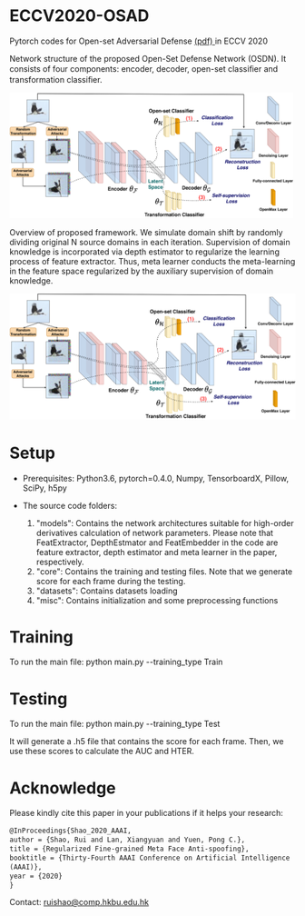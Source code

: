 # ECCV2020-OSAD

Pytorch codes for Open-set Adversarial Defense <a href=https://www.ecva.net/papers/eccv_2020/papers_ECCV/papers/123620664.pdf> (pdf) </a> in ECCV 2020 

Network structure of the proposed Open-Set Defense Network (OSDN). It consists of four components: encoder, decoder, open-set classiﬁer and transformation
classiﬁer.

<img src="./models/framework.png" width="500">

Overview of proposed framework. We simulate domain shift by randomly dividing original N source domains in each iteration. Supervision of domain knowledge is incorporated via depth estimator to regularize the learning process of feature extractor. Thus, meta learner conducts the meta-learning in the feature space regularized by the auxiliary supervision of domain knowledge. 

<img src="./models/framework.png" width="600">

# Setup

* Prerequisites: Python3.6, pytorch=0.4.0, Numpy, TensorboardX, Pillow, SciPy, h5py

* The source code folders:

  1. "models": Contains the network architectures suitable for high-order derivatives calculation of network parameters. Please note that FeatExtractor, DepthEstmator and FeatEmbedder in the code are feature extractor, depth estimator and meta learner in the paper, respectively. 
  2. "core": Contains the training and testing files. Note that we generate score for each frame during the testing.
  3. "datasets": Contains datasets loading
  4. "misc": Contains initialization and some preprocessing functions
  
# Training

To run the main file: python main.py --training_type Train

# Testing

To run the main file: python main.py --training_type Test

It will generate a .h5 file that contains the score for each frame. Then, we use these scores to calculate the AUC and HTER.

# Acknowledge
Please kindly cite this paper in your publications if it helps your research:
```
@InProceedings{Shao_2020_AAAI,
author = {Shao, Rui and Lan, Xiangyuan and Yuen, Pong C.},
title = {Regularized Fine-grained Meta Face Anti-spoofing},
booktitle = {Thirty-Fourth AAAI Conference on Artificial Intelligence (AAAI)},
year = {2020}
}
```

Contact: ruishao@comp.hkbu.edu.hk
